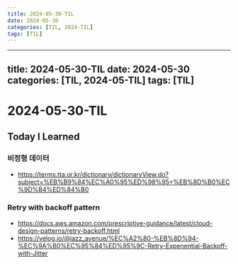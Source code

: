 ```yaml
---
title: 2024-05-30-TIL
date: 2024-05-30
categories: [TIL, 2024-TIL]
tags: [TIL]
---
```


---
title: 2024-05-30-TIL
date: 2024-05-30
categories: [TIL, 2024-05-TIL]
tags: [TIL]
---


# 2024-05-30-TIL

## Today I Learned

### 비정형 데이터

- https://terms.tta.or.kr/dictionary/dictionaryView.do?subject=%EB%B9%84%EC%A0%95%ED%98%95+%EB%8D%B0%EC%9D%B4%ED%84%B0

### Retry with backoff pattern

- https://docs.aws.amazon.com/prescriptive-guidance/latest/cloud-design-patterns/retry-backoff.html
- https://velog.io/@jazz_avenue/%EC%A2%80-%EB%8D%94-%EC%9A%B0%EC%95%84%ED%95%9C-Retry-Expenential-Backoff-with-Jitter